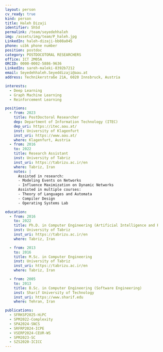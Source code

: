 ```yaml
---
layout: person
cv_ready: true
kind: person
title: Haleh Dizaji
identifier: ShSd
permalink: /team/seyedehhaleh
img: /assets/img/team/P_haleh.jpg
LinkedIn: haleh-dizaji-bb08a045
phone: uibk phone number
position: postdoc
category: POSTDOCOTORAL RESEARCHERS
office: ICT 2M05A
ORCID: 0000-0002-5886-9636
LinkedIn: sareh-maleki-8392b7212
email: Seyedehhaleh.Seyeddizaji@aau.at
address: Technikerstraße 21A, 6020 Innsbruck, Austria

interests:
  - Deep Learning
  - Graph Machine Learning
  - Reinforcement Learning

positions:
  - from: 2023
    title: PostDoctoral Researcher
    dep: Department of Information Technology (ITEC)
    dep_uri: https://itec.aau.at/
    inst: University of Klagenfurt
    inst_uri: https://www.aau.at/
    where: Klagenfurt, Austria
  - from: 2016
    to: 2022
    title: Research Assistant
    inst: University of Tabriz
    inst_uri: https://tabrizu.ac.ir/en
    where: Tabriz, Iran
    notes: |
      Assisted in research:
      - Modeling Events on Networks
      - Influence Maximization on Dynamic Networks
      Assisted in multiple courses:
      - Theory of Languages and Automata
      - Compiler Design
      - Operating Systems Lab

education:
  - from: 2016
    to: 2022
    title: Ph.D. in Computer Engineering (Artificial Intelligence and Robotics)
    inst: University of Tabriz
    inst_uri: https://tabrizu.ac.ir/en
    where: Tabriz, Iran

  - from: 2013
    to: 2016
    title: M.Sc. in Computer Engineering
    inst: University of Tabriz
    inst_uri: https://tabrizu.ac.ir/en
    where: Tabriz, Iran

  - from: 2005
    to: 2013
    title: B.Sc. in Computer Engineering (Software Engineering)
    inst: Sharif University of Technology
    inst_uri: https://www.sharif.edu
    where: Tehran, Iran

publications:
  - SFRKSP2025-HiPC
  - SPM2022-Complexity
  - SPA2024-SNCS
  - SRFRP2024-ICPE
  - VSERP2024-CEUR-WS
  - SPM2023-SC
  - SZS2020-ICICC
---
```

